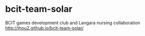 bcit-team-solar
===============

BCIT games development club and Langara nursing collaboration
 http://jhou2.github.io/bcit-team-solar/
